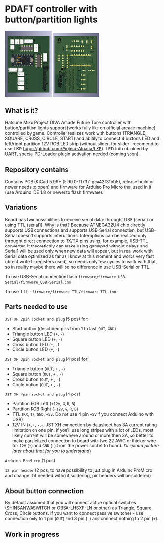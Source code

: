 # PDAFT controller with button/partition lights

<img src="PDAFT_BPL_PCB/images/1.webp" alt="front" width="30%" height="30%" /> <img src="PDAFT_BPL_PCB/images/2.webp" alt="back" width="30%" height="30%" />

## What is it?
Hatsune Miku Project DIVA Arcade Future Tone controller with button/partition lights support (works fully like on official arcade machine) controlled by game. Controller realizes work with buttons (TRIANGLE, SQUARE, CROSS, CIRCLE, START) and abitily to connect 4 buttons LED and left/right partition 12V RGB LED strip (without slider, for slider I recomend to use LKP https://github.com/Project-Alpaca/LKP). LED info obtained by UART, special PD-Loader plugin activation needed (coming soon).

## Repository contains
Contains PCB (KiCad 5.99+  (5.99.0-11737-gca42f31bb5), release build or newer needs to open) and firmware for Arduino Pro Micro that used in it (use Arduino IDE 1.8 or newer to flash firmware).

## Variations
Board has two possibilities to receive serial data: throught USB (serial) or using TTL (serial1).
Why is that? Because ATMEGA32U4 chip directly supports USB connections and supports USB-Serial connection, but USB-Serial doesn't supports interuptions. Interuptions can be realized only throught direct connection to RX/TX pins using, for example, USB-TTL converter. It theoreticaly can make using gamepad without delays and Serial1 will be used only when new data will appear, but in real work with Serial data optimized as far as I know at this moment and works very fast (direct write to registers used), so needs only few cycles to work with that, so in reality maybe there will be no difference in use USB-Serial or TTL.

To use USB-Serial connection flash `firmware/firmware_USB-Serial/firmware_USB-Serial.ino`

To use TTL - `firmware/firmware_TTL/firmware_TTL.ino`

## Parts needed to use

`JST XH 2pin socket and plug` (5 pcs) for:
  - Start button (desctibed pins from 1 to last, `OUT`, `GND`)
  - Triangle button LED (`+`, `-`)
  - Square button LED (`+`, `-`)
  - Cross button LED (`+`, `-`)
  - Circle button LED (`+`, `-`)

`JST XH 3pin socket and plug` (4 pcs) for:
  - Triangle button (`OUT`, `+` , `-`)
  - Square button (`OUT`, `+` , `-`)
  - Cross button (`OUT`, `+` , `-`)
  - Circle button (`OUT`, `+` , `-`)

`JST XH 4pin socket and plug` (4 pcs)
  - Partition RGB Left (`+12v`, `G`, `R`, `B`)
  - Partition RGB Right (`+12v`, `G`, `R`, `B`)
  - TTL (`RX`, `TX`, `GND`, `+5v`. Do not use 4 pin `+5V` if you connect Arduino with USB)
  - 12V IN (`+`, `+`, `-`,`-`. JST XH connection by datasheet has 3A current rating limitation on one pin, if you'll use long stripes with a lot of LEDs, most likely current will be somewhere around or more then 3A, so better to make paralelized connection to board with two 22 AWG or thicker wire for `12V` (`+`) and `GND` (`-`) from the power socket to board. *I'll uploud picture later about that for you to understand*)
  
 `Arduino ProMicro` (1 pcs)
 
 `12 pin header` (2 pcs, to have possibility to just plug in Arduino ProMicro and change it if needed without soldering, pin headers will be soldered)

## About button connection

By default assumed that you will connect active optical switches ([SHINSANWASWITCH](https://github.com/steelpuxnastik/SHINSANWASWITCH) or OBSA-LHSXF-LN or other) as Triangle, Square, Cross, Circle buttons. If you want to connect passive switches - use connection only to 1 pin (`OUT`) and 3 pin (`-`) and connect nothing to 2 pin (`+`).

## Work in progress
